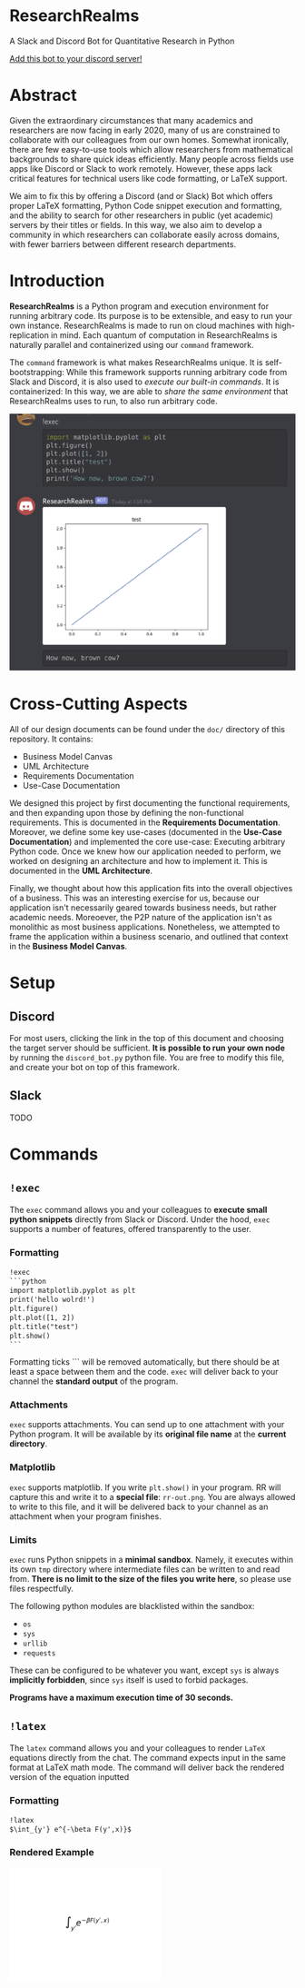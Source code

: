# ResearchRealms
A Slack and Discord Bot for Quantitative Research in Python

[Add this bot to your discord server!](https://discordapp.com/api/oauth2/authorize?client_id=700004199844282369&permissions=593024&scope=bot)

# Abstract

Given the extraordinary circumstances that many academics and researchers are now facing in early 2020, many of us are constrained to collaborate with our colleagues from our own homes. Somewhat ironically, there are few easy-to-use tools which allow researchers from mathematical backgrounds to share quick ideas efficiently. Many people across fields use apps like Discord or Slack to work remotely. However, these apps lack critical features for technical users like code formatting, or LaTeX support.

 We aim to fix this by offering a Discord (and or Slack) Bot which offers proper LaTeX formatting, Python Code snippet execution and formatting, and the ability to search for other researchers in public (yet academic) servers by their titles or fields. In this way, we also aim to develop a community in which researchers can collaborate easily across domains, with fewer barriers between different research departments.

# Introduction

**ResearchRealms** is a Python program and execution environment for running arbitrary code. Its purpose is to be extensible, and easy to run your own instance. ResearchRealms is made to run on cloud machines with high-replication in mind. Each quantum of computation in ResearchRealms is naturally parallel and containerized using our `command` framework.

The `command` framework is what makes ResearchRealms unique. It is self-bootstrapping: While this framework supports running arbitrary code from Slack and Discord, it is also used to *execute our built-in commands*. It is containerized: In this way, we are able to *share the same environment* that ResearchRealms uses to run, to also run arbitrary code.

![Example Message](doc/example-msg.png)

# Cross-Cutting Aspects

All of our design documents can be found under the `doc/` directory of this repository. It contains:

* Business Model Canvas
* UML Architecture
* Requirements Documentation
* Use-Case Documentation

We designed this project by first documenting the functional requirements, and then expanding upon those by defining the non-functional requirements. This is documented in the **Requirements Documentation**. Moreover, we define some key use-cases (documented in the **Use-Case Documentation**) and implemented the core use-case: Executing arbitrary Python code. Once we knew how our application needed to perform, we worked on designing an architecture and how to implement it. This is documented in the **UML Architecture**.

Finally, we thought about how this application fits into the overall objectives of a business. This was an interesting exercise for us, because our application isn't necessarily geared towards business needs, but rather academic needs. Moreoever, the P2P nature of the application isn't as monolithic as most business applications. Nonetheless, we attempted to frame the application within a business scenario, and outlined that context in the **Business Model Canvas**.

# Setup

## Discord
For most users, clicking the link in the top of this document and choosing the target server should be sufficient. **It is possible to run your own node** by running the `discord_bot.py` python file. You are free to modify this file, and create your bot on top of this framework.

## Slack
TODO

# Commands

## `!exec`

The `exec` command allows you and your colleagues to **execute small python snippets** directly
from Slack or Discord. Under the hood, `exec` supports a number of features, offered transparently
to the user.

### Formatting

    !exec
    ```python
    import matplotlib.pyplot as plt
    print('hello wolrd!')
    plt.figure()
    plt.plot([1, 2])
    plt.title("test")
    plt.show()
    ```
Formatting ticks \`\`\` will be removed automatically, but there should be at least a space between
them and the code. `exec` will deliver back to your channel the **standard output** of the program.

### Attachments

`exec` supports attachments. You can send up to one attachment with your Python
program. It will be available by its **original file name** at the **current directory**.

### Matplotlib

`exec` supports matplotlib. If you write `plt.show()` in your program. RR will capture this and
write it to a **special file**: `rr-out.png`. You are always allowed to write to this file, and
it will be delivered back to your channel as an attachment when your program finishes.

### Limits

`exec` runs Python snippets in a **minimal sandbox**. Namely, it executes within its own `tmp`
directory where intermediate files can be written to and read from. **There is no limit to the
size of the files you write here**, so please use files respectfully.

The following python modules are blacklisted within the sandbox:

* `os`
* `sys`
* `urllib`
* `requests`

These can be configured to be whatever you want, except `sys` is always **implicitly forbidden**,
since `sys` itself is used to forbid packages.

**Programs have a maximum execution time of 30 seconds.**

## `!latex`

The `latex` command allows you and your colleagues to render `LaTeX` equations directly from the chat. The command
expects input in the same format at LaTeX math mode. The command will deliver back the rendered version of the equation
inputted

### Formatting

    !latex
    $\int_{y'} e^{-\beta F(y',x)}$

### Rendered Example

<img src="doc/example-latex.png" height="200px">

